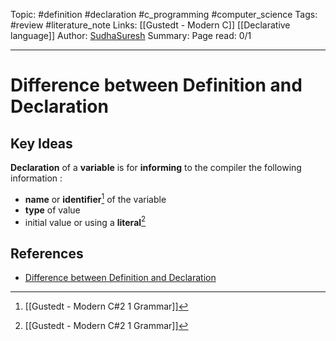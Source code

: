 Topic: #definition #declaration #c_programming #computer_science
Tags: #review #literature_note
Links: [[Gustedt - Modern C]] [[Declarative language]]
Author: [SudhaSuresh](https://auth.geeksforgeeks.org/user/SudhaSuresh/articles)
Summary:
Page read: 0/1

---

# Difference between Definition and Declaration

## Key Ideas

**Declaration** of a **variable** is for **informing** to the compiler the following information :

- **name** or **identifier**[^1] of the variable
- **type** of value
- initial value or using a **literal**[^1]

## References

- [Difference between Definition and Declaration](https://www.geeksforgeeks.org/difference-between-definition-and-declaration/#:~:text=Declaration%20of%20a%20variable%20is,value%20if%20any%20it%20takes.&text=Whereas%2C%20Definition%20of%20a%20variable%20says%20where%20the%20variable%20gets%20stored.)

[^1]: [[Gustedt - Modern C#2 1 Grammar]]
